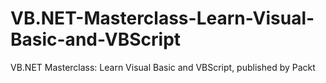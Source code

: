 # VB.NET-Masterclass-Learn-Visual-Basic-and-VBScript
VB.NET Masterclass: Learn Visual Basic and VBScript, published by Packt
